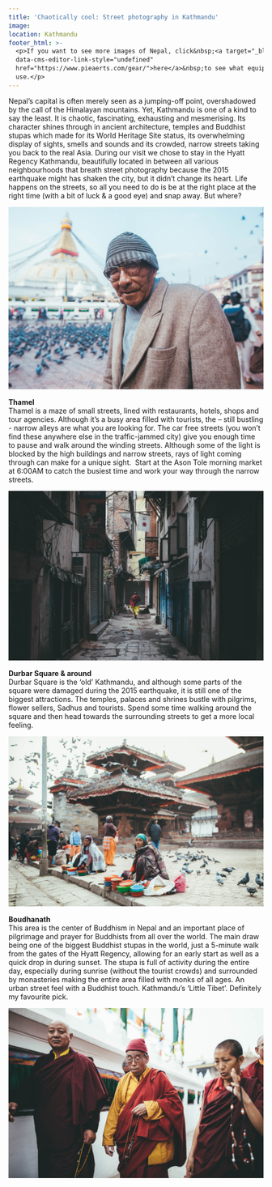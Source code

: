 ```yaml
---
title: 'Chaotically cool: Street photography in Kathmandu'
image:
location: Kathmandu
footer_html: >-
  <p>If you want to see more images of Nepal, click&nbsp;<a target="_blank"
  data-cms-editor-link-style="undefined"
  href="https://www.pieaerts.com/gear/">here</a>&nbsp;to see what equipment I
  use.</p>
---
```


Nepal’s capital is often merely seen as a jumping-off point, overshadowed by the call of the Himalayan mountains. Yet, Kathmandu is one of a kind to say the least. It is chaotic, fascinating, exhausting and mesmerising. Its character shines through in ancient architecture, temples and Buddhist stupas which made for its World Heritage Site status, its overwhelming display of sights, smells and sounds and its crowded, narrow streets taking you back to the real Asia. During our visit we chose to stay in the Hyatt Regency Kathmandu, beautifully located in between all various neighbourhoods that breath street photography because the 2015 earthquake might has shaken the city, but it didn’t change its heart. Life happens on the streets, so all you need to do is be at the right place at the right time (with a bit of luck & a good eye) and snap away. But where?&nbsp;

![](/uploads/2g2a2918.jpg)

**Thamel&nbsp;**<br>Thamel is a maze of small streets, lined with restaurants, hotels, shops and tour agencies. Although it’s a busy area filled with tourists, the – still bustling - narrow alleys are what you are looking for. The car free streets (you won’t find these anywhere else in the traffic-jammed city) give you enough time to pause and walk around the winding streets. Although some of the light is blocked by the high buildings and narrow streets, rays of light coming through can make for a unique sight. &nbsp;Start at the Ason Tole morning market at 6:00AM to catch the busiest time and work your way through the narrow streets.

![](/uploads/2g2a2833.jpg)

**Durbar Square & around&nbsp;**<br>Durbar Square is the ‘old’ Kathmandu, and although some parts of the square were damaged during the 2015 earthquake, it is still one of the biggest attractions. The temples, palaces and shrines bustle with pilgrims, flower sellers, Sadhus and tourists. Spend some time walking around the square and then head towards the surrounding streets to get a more local feeling.

![](/uploads/2g2a2780.jpg)

**Boudhanath&nbsp;**<br>This area is the center of Buddhism in Nepal and an important place of pilgrimage and prayer for Buddhists from all over the world. The main draw being one of the biggest Buddhist stupas in the world, just a 5-minute walk from the gates of the Hyatt Regency, allowing for an early start as well as a quick drop in during sunset. The stupa is full of activity during the entire day, especially during sunrise (without the tourist crowds) and surrounded by monasteries making the entire area filled with monks of all ages. An urban street feel with a Buddhist touch. Kathmandu’s ‘Little Tibet’. Definitely my favourite pick.&nbsp;

![](/uploads/2g2a2419.jpg)